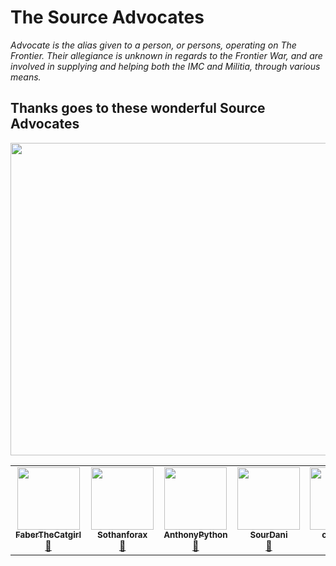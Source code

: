 # The Source Advocates
*Advocate is the alias given to a person, or persons, operating on The Frontier. Their allegiance is unknown in regards to the Frontier War, and are involved in supplying and helping both the IMC and Militia, through various means.*


## Thanks goes to these wonderful Source Advocates

<img src="https://c.tenor.com/A8rfrx1u11YAAAAC/forge-blacksmiths.gif" width="600" height="500" />

<table>
  <tr>
    <td align="center"><a href="https://github.com/FaberTheCatboy"><img src="https://avatars.githubusercontent.com/u/103538724?v=4" width="100px;" alt=""/><br /><sub><b>FaberTheCatgirl</b></sub></a><br /><a href="https://github.com/FaberTheCatboy" title="Infrastructure (Hosting, Build-Tools, etc)">📖</a></td>
    <td align="center"><a href="https://github.com/Sothanforax"><img src="https://avatars.githubusercontent.com/u/39886116?v=4" width="100px;" alt=""/><br /><sub><b>Sothanforax</b></sub></a><br /><a href="https://github.com/Sothanforax" title="Infrastructure (Hosting, Build-Tools, etc)">📖</a></td>
    <td align="center"><a href="https://github.com/AnthonyPython"><img src="https://avatars.githubusercontent.com/u/6700701?v=4" width="100px;" alt=""/><br /><sub><b>AnthonyPython</b></sub></a><br /><a href="https://github.com/AnthonyPython" title="Infrastructure (Hosting, Build-Tools, etc)">📖</a></td>
    <td align="center"><a href="https://github.com/dangreene0"><img src="https://avatars.githubusercontent.com/u/35577693?v=4" width="100px;" alt=""/><br /><sub><b>SourDani</b></sub></a><br /><a href="https://github.com/dangreene0" title="Infrastructure (Hosting, Build-Tools, etc)">📖</a></td>
    <td align="center"><a href="https://github.com/crimester"><img src="https://avatars.githubusercontent.com/u/66753474?v=4" width="100px;" alt=""/><br /><sub><b>crimester</b></sub></a><br /><a href="https://github.com/crimester" title="Infrastructure (Hosting, Build-Tools, etc)">📖</a></td>
    <td align="center"><a href="https://github.com/fluffkin12"><img src="https://avatars.githubusercontent.com/u/59535528?v=4" width="100px;" alt=""/><br /><sub><b>fluffkin12</b></sub></a><br /><a href="https://github.com/fluffkin12" title="QA Testing">📖</a></td>
     <td align="center"><a href="https://github.com/LegitimateBusinessman"><img src="https://avatars.githubusercontent.com/u/105272174?v=4" width="100px;" alt=""/><br /><sub><b>LegitimateBusinessman</b></sub></a><br /><a href="https://github.com/LegitimateBusinessman" title="QA Testing">📖</a></td>
  </tr>
</table>
